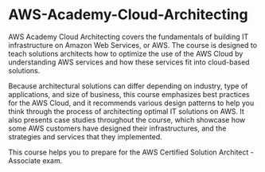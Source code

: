 # AWS-Academy-Cloud-Architecting
AWS Academy Cloud Architecting covers the fundamentals of building IT infrastructure on Amazon Web Services, or AWS. 
The course is designed to teach solutions architects how to optimize the use of the AWS Cloud by understanding AWS services and how these services fit into cloud-based solutions.

Because architectural solutions can differ depending on industry, type of applications, and size of business, this course emphasizes best practices for the AWS Cloud, and it recommends various design patterns to help you think through the process of architecting optimal IT solutions on AWS. It also presents case studies throughout the course, which showcase how some AWS customers have designed their infrastructures, and the strategies and services that they implemented. 

This course helps you to prepare for the AWS Certified Solution Architect - Associate exam. 
